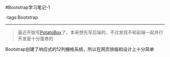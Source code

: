 #Bootstrap学习笔记-1

-tags:Bootstrap

----

>最近开始写[PotatoBox](https://github.com/PotatoBrother/PotatoBox)了，本来想先写后端的，不过发现不和前端一起并行开发是十分蛋疼的

Bootstrap创建了响应式的12列栅格系统，所以在网页排版和设计上十分简单